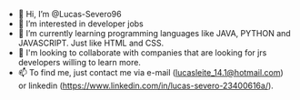 - 👋 Hi, I’m @Lucas-Severo96
- 👀 I’m interested in developer jobs
- 🌱 I’m currently learning programming languages like JAVA, PYTHON and JAVASCRIPT. Just like HTML and CSS.
- 💞️ I'm looking to collaborate with companies that are looking for jrs developers willing to learn more.
- 📫 To find me, just contact me via e-mail (lucasleite_14.1@hotmail.com) or linkedin (https://www.linkedin.com/in/lucas-severo-23400616a/).

<!---
Lucas-Severo96/Lucas-Severo96 is a ✨ special ✨ repository because its `README.md` (this file) appears on your GitHub profile.
You can click the Preview link to take a look at your changes.
--->
